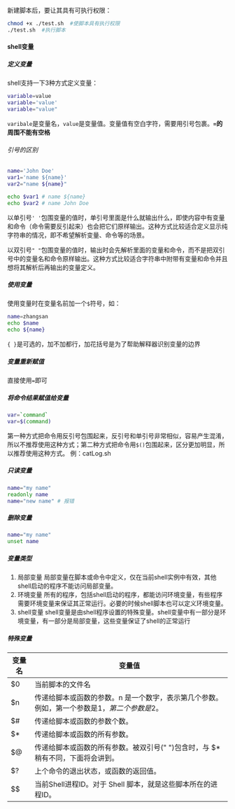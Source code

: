 
新建脚本后，要让其具有可执行权限：
```bash
chmod +x ./test.sh  #使脚本具有执行权限
./test.sh  #执行脚本
```
#### shell变量

##### 定义变量
shell支持一下3种方式定义变量：
```bash
variable=value
variable='value'
variable="value"
```
`varibale`是变量名，`value`是变量值。变量值有空白字符，需要用引号包裹。**`=`的周围不能有空格**

###### 引号的区别
```bash
name='John Doe'
var1='name ${name}'
var2="name ${name}"

echo $var1 # name ${name}
echo $var2 # name John Doe
```
以单引号`' '`包围变量的值时，单引号里面是什么就输出什么，即使内容中有变量和命令（命令需要反引起来）也会把它们原样输出。这种方式比较适合定义显示纯字符串的情况，即不希望解析变量、命令等的场景。

以双引号`" "`包围变量的值时，输出时会先解析里面的变量和命令，而不是把双引号中的变量名和命令原样输出。这种方式比较适合字符串中附带有变量和命令并且想将其解析后再输出的变量定义。

##### 使用变量
使用变量时在变量名前加一个`$`符号，如：
```bash
name=zhangsan
echo $name
echo ${name}
```
`{ }`是可选的，加不加都行，加花括号是为了帮助解释器识别变量的边界

##### 变量重新赋值
直接使用`=`即可

##### 将命令结果赋值给变量
```bash
var=`command`
var=$(command)
```
第一种方式把命令用反引号包围起来，反引号和单引号非常相似，容易产生混淆，所以不推荐使用这种方式；第二种方式把命令用`$()`包围起来，区分更加明显，所以推荐使用这种方式。
例：catLog.sh

##### 只读变量
```bash
name="my name"
readonly name
name="new name" # 报错
```

##### 删除变量
```bash
name="my name"
unset name
```

##### 变量类型
1. 局部变量
  局部变量在脚本或命令中定义，仅在当前shell实例中有效，其他shell启动的程序不能访问局部变量。
2. 环境变量
  所有的程序，包括shell启动的程序，都能访问环境变量，有些程序需要环境变量来保证其正常运行。必要的时候shell脚本也可以定义环境变量。
3. shell变量
  shell变量是由shell程序设置的特殊变量。shell变量中有一部分是环境变量，有一部分是局部变量，这些变量保证了shell的正常运行


##### 特殊变量

|  变量名  |  变量值  |
| ------ | ------ |
| $0 | 当前脚本的文件名 |
| $n | 传递给脚本或函数的参数。n 是一个数字，表示第几个参数。例如，第一个参数是$1，第二个参数是$2。 |
| $# | 传递给脚本或函数的参数个数。 |
| $* | 传递给脚本或函数的所有参数。 |
| $@ | 传递给脚本或函数的所有参数。被双引号(" ")包含时，与 $* 稍有不同，下面将会讲到。 |
| $? | 上个命令的退出状态，或函数的返回值。 |
| $$ | 当前Shell进程ID。对于 Shell 脚本，就是这些脚本所在的进程ID。 |


